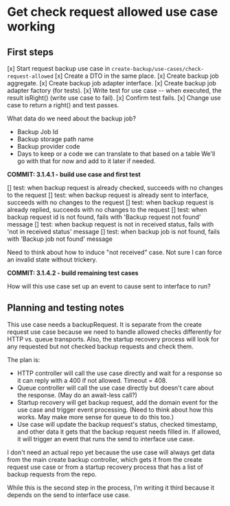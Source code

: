 # Get check request allowed use case working

## First steps
[x] Start request backup use case in `create-backup/use-cases/check-request-allowed`
[x] Create a DTO in the same place. 
[x] Create backup job aggregate.
[x] Create backup job adapter interface.
[x] Create backup job adapter factory (for tests).
[x] Write test for use case -- when executed, the result isRight() (write use case to fail).
[x] Confirm test fails.
[x] Change use case to return a right() and test passes.

What data do we need about the backup job?
* Backup Job Id
* Backup storage path name
* Backup provider code
* Days to keep or a code we can translate to that based on a table
We'll go with that for now and add to it later if needed.

**COMMIT: 3.1.4.1 - build use case and first test**

[] test: when backup request is already checked, succeeds with no changes to the request
[] test: when backup request is already sent to interface, succeeds with no changes to the request
[] test: when backup request is already replied, succeeds with no changes to the request
[] test: when backup request id is not found, fails with 'Backup request not found' message
[] test: when backup request is not in received status, fails with 'not in received status' message
[] test: when backup job is not found, fails with 'Backup job not found' message

Need to think about how to induce "not received" case. Not sure I can force an invalid state without trickery.

**COMMIT: 3.1.4.2 - build remaining test cases**

How will this use case set up an event to cause sent to interface to run?

## Planning and testing notes
This use case needs a backupRequest. It is separate from the create request use case because we need to handle allowed checks differently for HTTP vs. queue transports. Also, the startup recovery process will look for any requested but not checked backup requests and check them.

The plan is:
* HTTP controller will call the use case directly and wait for a response so it can reply with a 400 if not allowed. Timeout = 408.
* Queue controller will call the use case directly but doesn't care about the response. (May do an await-less call?)
* Startup recovery will get backup request, add the domain event for the use case and trigger event processing. (Need to think about how this works. May make more sense for queue to do this too.)
* Use case will update the backup request's status, checked timestamp, and other data it gets that the backup request needs filled in. If allowed, it will trigger an event that runs the send to interface use case.

I don't need an actual repo yet because the use case will always get data from the main create backup controller, which gets it from the create request use case or from a startup recovery process that has a list of backup requests from the repo.

While this is the second step in the process, I'm writing it third because it depends on the send to interface use case.